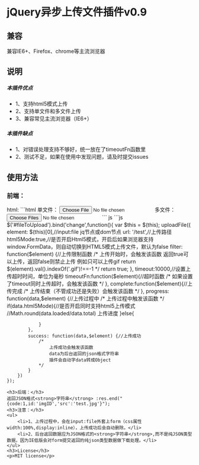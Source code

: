 <h1>jQuery异步上传文件插件v0.9</h1>
<h2>兼容</h2>
<p>兼容IE6+、Firefox、chrome等主流浏览器</p>
<h2>说明</h2>
<h5>本插件优点</h5>
<ul>
	<li>1、支持html5模式上传</li>
	<li>2、支持单文件和多文件上传</li>
	<li>3、兼容常见主流浏览器（IE6+）</li>
</ul>
<h5>本插件缺点</h5>
<ul>
	<li>1、对错误处理支持不够好，统一放在了timeoutFn函数里</li>
	<li>2、测试不足，如果在使用中发现问题，请及时提交issues</li>
</ul>
<h2>使用方法</h2>
<h3>前端：</h3>
html:
```html
单文件：
<input type="file" name="file" id="fileToUpload">
多文件：
<input type="file" name="file" id="fileToUpload" multiple="multiple">
```
js
```js
	$('#fileToUpload').bind('change',function(){
		var $this = $(this);
		uploadFile({
			element: $(this)[0],//input:file jq节点或dom节点
			url: '/test',//上传路径
			html5Mode:true,//是否开启Html5模式，开启后如果浏览器支持window.FormData，则自动切换到HTML5模式上传文件，默认为false
			filter: function($element) {//上传限制函数
				/*
					上传开始时，会触发该函数
					返回true可以上传，返回false则禁止上传
					例如只可以上传gif
					return $(element).val().indexOf('.gif')!==-1
				*/
				return true;
			},
			timeout:10000,//设置上传超时时间，单位为毫秒
			timeoutFn:function($element){//超时函数
				/*
					如果设置了timeout同时上传超时，会触发该函数
				*/
			},
			complete:function($element){//上传完成
				/*
					上传结束（不管成功还是失败）会触发该函数
				*/
			},
			progress: function(data,$element) {//上传过程中
				/*
					上传过程中触发该函数
				*/
				if(data.html5Mode){//是否开启同时支持html5上传模式
					//Math.round(data.loaded/data.total) 上传进度
				}else{

				}
			},
			success: function(data,$element) {//上传成功
				/*
					上传成功会触发该函数
					data为后台返回的json格式字符串
					插件会自动字data转成Object
				*/
			}
		})
	});
```
<h3>后端：</h3>
返回JSON格式<strong>字符串</strong> :res.end("{code:1,id:'imgID','src':'test.jpg'}");
<h3>注意：</h3>
<ul>
	<li>1、上传过程中，会在input:file外套上form（css属性width:100%,display:inline），上传成功后会自动删除。</li>
	<li>2、后台返回数据应为JSON格式的<strong>字符串</strong>,而不是纯JSON类型数据，因为IE低版会对form提交返回的纯json类型数据做下载处理。</li>
</ul>
<h3>License</h3>
<p>MIT license</p>
